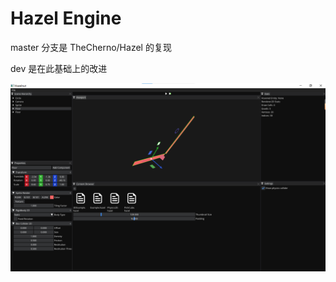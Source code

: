 # Hazel Engine

master 分支是 TheCherno/Hazel 的复现

dev 是在此基础上的改进

![Editor UI](.assert/EditorUI.png "Editor UI")

